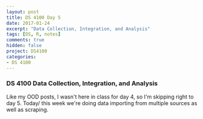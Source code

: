 ```yaml
---
layout: post
title: DS 4100 Day 5
date: 2017-01-24
excerpt: "Data Collection, Integration, and Analysis"
tags: [DS, R, notes]
comments: true
hidden: false
project: DS4100
categories:
- DS 4100
---
```


### DS 4100 Data Collection, Integration, and Analysis

Like my OOD posts, I wasn't here in class for day 4, so I'm skipping right to day 5. Today/ this week we're doing data importing from multiple sources as well as scraping.